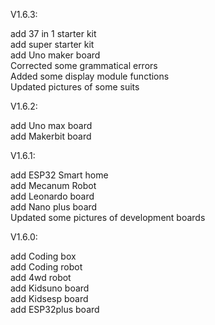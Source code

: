 V1.6.3:

add 37 in 1 starter kit<br>
add super starter kit<br>
add Uno maker board<br>
Corrected some grammatical errors<br>
Added some display module functions<br>
Updated pictures of some suits

 V1.6.2:
 
add Uno max board<br> 
add Makerbit board

 V1.6.1:
 
add ESP32 Smart home<br> 
add Mecanum Robot<br> 
add Leonardo board<br> 
add Nano plus board<br> 
Updated some pictures of development boards

 V1.6.0:

add Coding box<br> 
add Coding robot<br> 
add 4wd robot<br> 
add Kidsuno board<br> 
add Kidsesp board<br> 
add ESP32plus board
